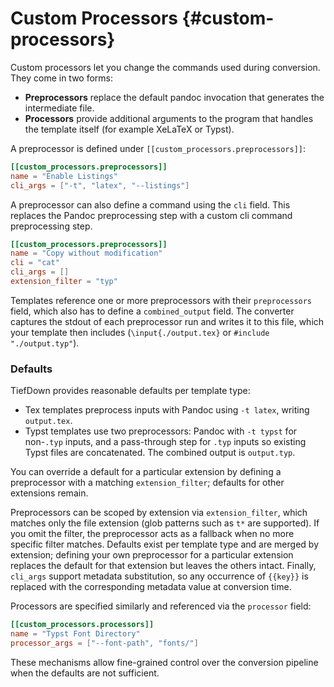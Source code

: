 # Custom Processors {#custom-processors}

Custom processors let you change the commands used during conversion. They come
in two forms:

- **Preprocessors** replace the default pandoc invocation that generates the
  intermediate file.
- **Processors** provide additional arguments to the program that handles the
  template itself (for example XeLaTeX or Typst).

A preprocessor is defined under `[[custom_processors.preprocessors]]`:

```toml
[[custom_processors.preprocessors]]
name = "Enable Listings"
cli_args = ["-t", "latex", "--listings"]
```

A preprocessor can also define a command using the `cli` field. This replaces the
Pandoc preprocessing step with a custom cli command preprocessing step.

```toml
[[custom_processors.preprocessors]]
name = "Copy without modification"
cli = "cat"
cli_args = []
extension_filter = "typ"
```

Templates reference one or more preprocessors with their `preprocessors` field, which
also has to define a `combined_output` field. The converter captures the stdout of each
preprocessor run and writes it to this file, which your template then includes
(`\input{./output.tex}` or `#include "./output.typ"`).

### Defaults

TiefDown provides reasonable defaults per template type:

- Tex templates preprocess inputs with Pandoc using `-t latex`, writing
  `output.tex`.
- Typst templates use two preprocessors: Pandoc with `-t typst` for non-`.typ`
  inputs, and a pass-through step for `.typ` inputs so existing Typst files are
  concatenated. The combined output is `output.typ`.

You can override a default for a particular extension by defining a preprocessor
with a matching `extension_filter`; defaults for other extensions remain.

Preprocessors can be scoped by extension via `extension_filter`, which matches only the
file extension (glob patterns such as `t*` are supported). If you omit the filter, the
preprocessor acts as a fallback when no more specific filter matches. Defaults exist per
template type and are merged by extension; defining your own preprocessor for a particular
extension replaces the default for that extension but leaves the others intact. Finally,
`cli_args` support metadata substitution, so any occurrence of `{{key}}` is replaced with
the corresponding metadata value at conversion time.

Processors are specified similarly and referenced via the `processor` field:

```toml
[[custom_processors.processors]]
name = "Typst Font Directory"
processor_args = ["--font-path", "fonts/"]
```

These mechanisms allow fine-grained control over the conversion pipeline when the
defaults are not sufficient.

